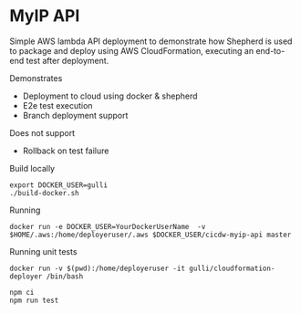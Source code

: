 # MyIP API 

Simple AWS lambda API deployment to demonstrate how Shepherd is used to package and deploy using AWS CloudFormation,
executing an end-to-end test after deployment. 

Demonstrates
- Deployment to cloud using docker & shepherd
- E2e test execution
- Branch deployment support

Does not support
- Rollback on test failure


Build locally

```
export DOCKER_USER=gulli
./build-docker.sh
```


Running

```
docker run -e DOCKER_USER=YourDockerUserName  -v $HOME/.aws:/home/deployeruser/.aws $DOCKER_USER/cicdw-myip-api master 

```


Running unit tests


```
docker run -v $(pwd):/home/deployeruser -it gulli/cloudformation-deployer /bin/bash

npm ci
npm run test

```
